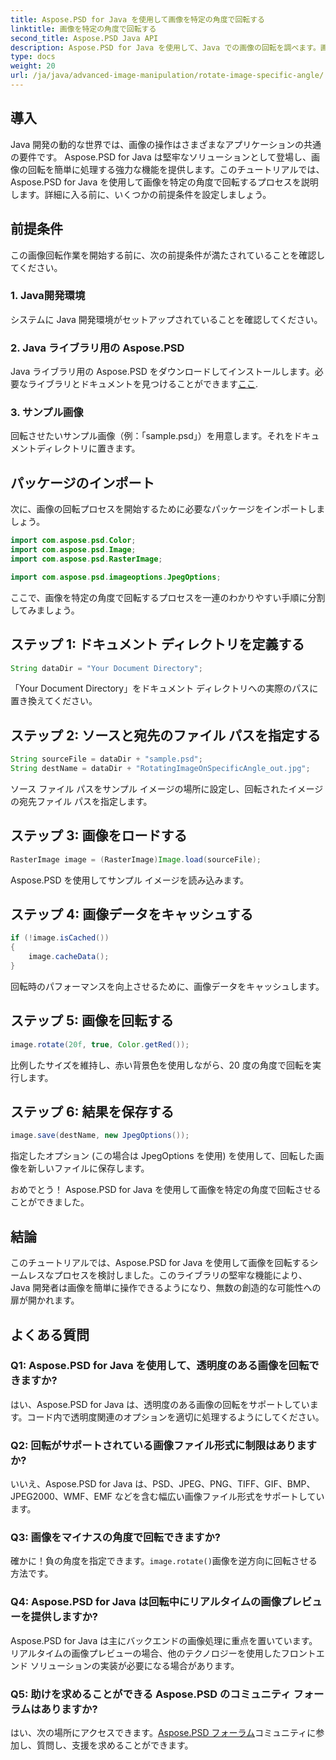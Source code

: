 ```yaml
---
title: Aspose.PSD for Java を使用して画像を特定の角度で回転する
linktitle: 画像を特定の角度で回転する
second_title: Aspose.PSD Java API
description: Aspose.PSD for Java を使用して、Java での画像の回転を調べます。画像を特定の角度で簡単に回転します。
type: docs
weight: 20
url: /ja/java/advanced-image-manipulation/rotate-image-specific-angle/
---
```

## 導入

Java 開発の動的な世界では、画像の操作はさまざまなアプリケーションの共通の要件です。 Aspose.PSD for Java は堅牢なソリューションとして登場し、画像の回転を簡単に処理する強力な機能を提供します。このチュートリアルでは、Aspose.PSD for Java を使用して画像を特定の角度で回転するプロセスを説明します。詳細に入る前に、いくつかの前提条件を設定しましょう。

## 前提条件

この画像回転作業を開始する前に、次の前提条件が満たされていることを確認してください。

### 1. Java開発環境
システムに Java 開発環境がセットアップされていることを確認してください。

### 2. Java ライブラリ用の Aspose.PSD
 Java ライブラリ用の Aspose.PSD をダウンロードしてインストールします。必要なライブラリとドキュメントを見つけることができます[ここ](https://reference.aspose.com/psd/java/).

### 3. サンプル画像
回転させたいサンプル画像（例：「sample.psd」）を用意します。それをドキュメントディレクトリに置きます。

## パッケージのインポート

次に、画像の回転プロセスを開始するために必要なパッケージをインポートしましょう。

```java
import com.aspose.psd.Color;
import com.aspose.psd.Image;
import com.aspose.psd.RasterImage;

import com.aspose.psd.imageoptions.JpegOptions;
```

ここで、画像を特定の角度で回転するプロセスを一連のわかりやすい手順に分割してみましょう。

## ステップ 1: ドキュメント ディレクトリを定義する

```java
String dataDir = "Your Document Directory";
```

「Your Document Directory」をドキュメント ディレクトリへの実際のパスに置き換えてください。

## ステップ 2: ソースと宛先のファイル パスを指定する

```java
String sourceFile = dataDir + "sample.psd";
String destName = dataDir + "RotatingImageOnSpecificAngle_out.jpg";
```

ソース ファイル パスをサンプル イメージの場所に設定し、回転されたイメージの宛先ファイル パスを指定します。

## ステップ 3: 画像をロードする

```java
RasterImage image = (RasterImage)Image.load(sourceFile);
```

Aspose.PSD を使用してサンプル イメージを読み込みます。

## ステップ 4: 画像データをキャッシュする

```java
if (!image.isCached())
{
    image.cacheData();
}
```

回転時のパフォーマンスを向上させるために、画像データをキャッシュします。

## ステップ 5: 画像を回転する

```java
image.rotate(20f, true, Color.getRed());
```

比例したサイズを維持し、赤い背景色を使用しながら、20 度の角度で回転を実行します。

## ステップ 6: 結果を保存する

```java
image.save(destName, new JpegOptions());
```

指定したオプション (この場合は JpegOptions を使用) を使用して、回転した画像を新しいファイルに保存します。

おめでとう！ Aspose.PSD for Java を使用して画像を特定の角度で回転させることができました。

## 結論

このチュートリアルでは、Aspose.PSD for Java を使用して画像を回転するシームレスなプロセスを検討しました。このライブラリの堅牢な機能により、Java 開発者は画像を簡単に操作できるようになり、無数の創造的な可能性への扉が開かれます。

## よくある質問

### Q1: Aspose.PSD for Java を使用して、透明度のある画像を回転できますか?

はい、Aspose.PSD for Java は、透明度のある画像の回転をサポートしています。コード内で透明度関連のオプションを適切に処理するようにしてください。

### Q2: 回転がサポートされている画像ファイル形式に制限はありますか?

いいえ、Aspose.PSD for Java は、PSD、JPEG、PNG、TIFF、GIF、BMP、JPEG2000、WMF、EMF などを含む幅広い画像ファイル形式をサポートしています。

### Q3: 画像をマイナスの角度で回転できますか?

確かに！負の角度を指定できます。`image.rotate()`画像を逆方向に回転させる方法です。

### Q4: Aspose.PSD for Java は回転中にリアルタイムの画像プレビューを提供しますか?

Aspose.PSD for Java は主にバックエンドの画像処理に重点を置いています。リアルタイムの画像プレビューの場合、他のテクノロジーを使用したフロントエンド ソリューションの実装が必要になる場合があります。

### Q5: 助けを求めることができる Aspose.PSD のコミュニティ フォーラムはありますか?

はい、次の場所にアクセスできます。[Aspose.PSD フォーラム](https://forum.aspose.com/c/psd/34)コミュニティに参加し、質問し、支援を求めることができます。
